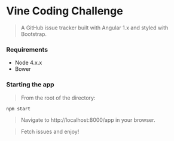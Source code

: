 # Vine Coding Challenge

> A GitHub issue tracker built with Angular 1.x and styled with Bootstrap.

### Requirements

- Node 4.x.x
- Bower

### Starting the app

> From the root of the directory:
```sh 
npm start
```

> Navigate to http://localhost:8000/app in your browser.

> Fetch issues and enjoy!